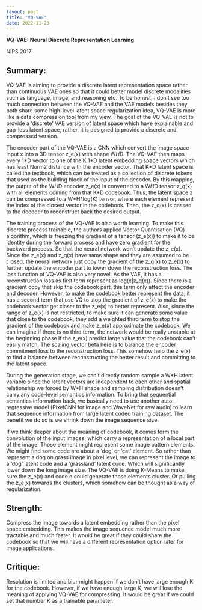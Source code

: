 ```yaml
---
layout: post
title: "VQ-VAE"
date: 2022-11-23
---
```

**VQ-VAE: Neural Discrete Representation Learning**

NIPS 2017

## Summary:

VQ-VAE is aiming to provide a discrete latent representation space rather than continuous VAE ones so that it could better model discrete modalities such as language, image, and reasoning etc. To be honest, I don’t see too much connection between the VQ-VAE and the VAE models besides they both share some high-level latent space regularization idea, VQ-VAE is more like a data compression tool from my view. The goal of the VQ-VAE is not to provide a ‘discrete’ VAE version of latent space which have explainable and gap-less latent space, rather, it is designed to provide a discrete and compressed version. 

The encoder part of the VQ-VAE is a CNN which convert the image space input x into a 3D tensor z_e(x) with shape W*H*D. The VQ-VAE then maps every 1\*D vector to one of the K 1\*D latent embedding space vectors which has least Norm2 distance with the encoder vector. That K\*D latent space is called the textbook, which can be treated as a collection of discrete tokens that used as the building block of the input of the decoder. By this mapping, the output of the W*H*D encoder z_e(x) is converted to a W*H*D tensor z_q(x) with all elements coming from that K\*D codebook. Thus, the latent space z can be compressed to a W\*H\*log(K) tensor, where each element represent the index of the closest vector in the codebook. Then, the z_q(x) is passed to the decoder to reconstruct back the desired output.

The training process of the VQ-VAE is also worth learning. To make this discrete process trainable, the authors applied Vector Quantisation (VQ) algorithm, which is freezing the gradient of a tensor (z_e(x)) to make it to be identity during the forward process and have zero gradient for the backward process. So that the neural network won’t update the z_e(x). Since the z_e(x) and z_q(x) have same shape and they are assumed to be closed, the neural network just copy the gradient of the z_q(x) to z_e(x) to further update the encoder part to lower down the reconstruction loss. The loss function of VQ-VAE is also very novel. As the VAE, it has a reconstruction loss as first term represent as log(x\|z_q(x)). Since there is a gradient copy that skip the codebook part, this term only affect the encoder and decoder. However, to make the codebook better represent the data, it has a second term that use VQ to stop the gradient of z_e(x) to make the codebook vector get closer to the z_e(x) to better represent. Also, since the range of z_e(x) is not restricted, to make sure it can generate some value that close to the codebook, they add a weighted third term to stop the gradient of the codebook and make z_e(x) approximate the codebook. We can imagine if there is no third term, the network would be really unstable at the beginning phase if the z_e(x) predict large value that the codebook can’t easily match. The scaling vector beta here is to balance the encoder commitment loss to the reconstruction loss. This somehow help the z_e(x) to find a balance between reconstructing the better result and committing to the latent space.

During the generation stage, we can’t directly random sample a W\*H latent variable since the latent vectors are independent to each other and spatial relationship we forced by W*H shape and sampling distribution doesn’t carry any code-level semantics information. To bring that sequential semantics information back, we basically need to use another auto-regressive model (PixelCNN for image and WaveNet for raw audio) to learn that sequence information from large latent coded training dataset. The benefit we do so is we shrink down the image sequence size.

If we think deeper about the meaning of codebook, it comes form the convolution of the input images, which carry a representation of a local part of the image. Those element might represent some image pattern elements. We might find some code are about a ‘dog’ or ‘cat’ element. So rather than represent a dog on grass image in pixel level, we can represent the image to a ‘dog’ latent code and a ‘grassland’ latent code. Which will significantly lower down the long image size. The VQ-VAE is doing K-Means to make sure the z_e(x) and code e could generate those elements cluster. Or pulling the z_e(x) towards the clusters, which somehow can be thought as a way of regularization.

## Strength:

Compress the image towards a latent embedding rather than the pixel space embedding. This makes the image sequence model much more tractable and much faster. It would be great if they could share the codebook so that we will have a different representation option later for image applications.

## Critique:

Resolution is limited and blur might happen if we don’t have large enough K for the codebook. However, if we have enough large K, we will lose the meaning of applying VQ-VAE for compressing. It would be great if we could set that number K as a trainable parameter.
